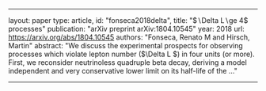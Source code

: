 
---
layout: paper
type: article,
id: "fonseca2018delta",
title: "$$\backslash$Delta L$\backslash$ge 4$ processes"
publication: "arXiv preprint arXiv:1804.10545"
year: 2018
url: https://arxiv.org/abs/1804.10545
authors: "Fonseca, Renato M and Hirsch, Martin"
abstract: "We discuss the experimental prospects for observing processes which violate lepton number ($\Delta L $) in four units (or more). First, we reconsider neutrinoless quadruple beta decay, deriving a model independent and very conservative lower limit on its half-life of the …"

---
